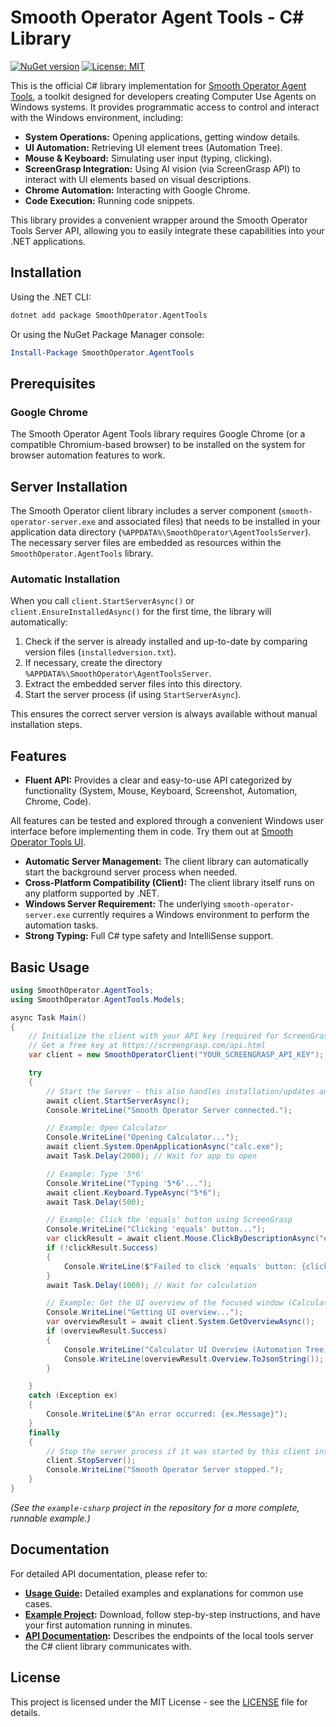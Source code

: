# Smooth Operator Agent Tools - C# Library

[![NuGet version](https://badge.fury.io/nu/SmoothOperator.AgentTools.svg)](https://badge.fury.io/nu/SmoothOperator.AgentTools)
[![License: MIT](https://img.shields.io/badge/License-MIT-yellow.svg)](https://opensource.org/licenses/MIT)

This is the official C# library implementation for [Smooth Operator Agent Tools](https://smooth-operator.online/agent-tools-api-docs/toolserverdocs), a toolkit designed for developers creating Computer Use Agents on Windows systems. It provides programmatic access to control and interact with the Windows environment, including:

*   **System Operations:** Opening applications, getting window details.
*   **UI Automation:** Retrieving UI element trees (Automation Tree).
*   **Mouse & Keyboard:** Simulating user input (typing, clicking).
*   **ScreenGrasp Integration:** Using AI vision (via ScreenGrasp API) to interact with UI elements based on visual descriptions.
*   **Chrome Automation:** Interacting with Google Chrome.
*   **Code Execution:** Running code snippets.

This library provides a convenient wrapper around the Smooth Operator Tools Server API, allowing you to easily integrate these capabilities into your .NET applications.

## Installation

Using the .NET CLI:
```bash
dotnet add package SmoothOperator.AgentTools
```

Or using the NuGet Package Manager console:
```powershell
Install-Package SmoothOperator.AgentTools
```

## Prerequisites

### Google Chrome

The Smooth Operator Agent Tools library requires Google Chrome (or a compatible Chromium-based browser) to be installed on the system for browser automation features to work.

## Server Installation

The Smooth Operator client library includes a server component (`smooth-operator-server.exe` and associated files) that needs to be installed in your application data directory (`%APPDATA%\SmoothOperator\AgentToolsServer`). The necessary server files are embedded as resources within the `SmoothOperator.AgentTools` library.

### Automatic Installation

When you call `client.StartServerAsync()` or `client.EnsureInstalledAsync()` for the first time, the library will automatically:
1. Check if the server is already installed and up-to-date by comparing version files (`installedversion.txt`).
2. If necessary, create the directory `%APPDATA%\SmoothOperator\AgentToolsServer`.
3. Extract the embedded server files into this directory.
4. Start the server process (if using `StartServerAsync`).

This ensures the correct server version is always available without manual installation steps.

## Features

*   **Fluent API:** Provides a clear and easy-to-use API categorized by functionality (System, Mouse, Keyboard, Screenshot, Automation, Chrome, Code).

All features can be tested and explored through a convenient Windows user interface before implementing them in code. Try them out at [Smooth Operator Tools UI](https://smooth-operator.online/agent-tools-api-docs/toolserverdocs#windows-app).
*   **Automatic Server Management:** The client library can automatically start the background server process when needed.
*   **Cross-Platform Compatibility (Client):** The client library itself runs on any platform supported by .NET.
*   **Windows Server Requirement:** The underlying `smooth-operator-server.exe` currently requires a Windows environment to perform the automation tasks.
*   **Strong Typing:** Full C# type safety and IntelliSense support.

## Basic Usage

```csharp
using SmoothOperator.AgentTools;
using SmoothOperator.AgentTools.Models;

async Task Main()
{
    // Initialize the client with your API key (required for ScreenGrasp features)
    // Get a free key at https://screengrasp.com/api.html
    var client = new SmoothOperatorClient("YOUR_SCREENGRASP_API_KEY");

    try
    {
        // Start the Server - this also handles installation/updates and takes a moment
        await client.StartServerAsync();
        Console.WriteLine("Smooth Operator Server connected.");

        // Example: Open Calculator
        Console.WriteLine("Opening Calculator...");
        await client.System.OpenApplicationAsync("calc.exe");
        await Task.Delay(2000); // Wait for app to open

        // Example: Type '5*6'
        Console.WriteLine("Typing '5*6'...");
        await client.Keyboard.TypeAsync("5*6");
        await Task.Delay(500);

        // Example: Click the 'equals' button using ScreenGrasp
        Console.WriteLine("Clicking 'equals' button...");
        var clickResult = await client.Mouse.ClickByDescriptionAsync("equals button");
        if (!clickResult.Success)
        {
            Console.WriteLine($"Failed to click 'equals' button: {clickResult.Message}");
        }
        await Task.Delay(1000); // Wait for calculation

        // Example: Get the UI overview of the focused window (Calculator)
        Console.WriteLine("Getting UI overview...");
        var overviewResult = await client.System.GetOverviewAsync();
        if (overviewResult.Success)
        {
            Console.WriteLine("Calculator UI Overview (Automation Tree):");
            Console.WriteLine(overviewResult.Overview.ToJsonString());
        }

    }
    catch (Exception ex)
    {
        Console.WriteLine($"An error occurred: {ex.Message}");
    }
    finally
    {
        // Stop the server process if it was started by this client instance
        client.StopServer();
        Console.WriteLine("Smooth Operator Server stopped.");
    }
}
```

*(See the `example-csharp` project in the repository for a more complete, runnable example.)*

## Documentation

For detailed API documentation, please refer to:

*   **[Usage Guide](docs/usage_guide.md):** Detailed examples and explanations for common use cases.
*   **[Example Project](https://github.com/fstandhartinger/smooth-operator-example-csharp):** Download, follow step-by-step instructions, and have your first automation running in minutes.
*   **[API Documentation](https://smooth-operator.online/agent-tools-api-docs/toolserverdocs):** Describes the endpoints of the local tools server the C# client library communicates with.

## License

This project is licensed under the MIT License - see the [LICENSE](LICENSE) file for details.
